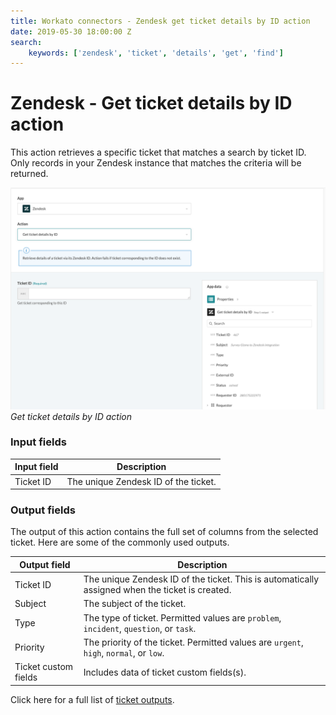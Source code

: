 ```yaml
---
title: Workato connectors - Zendesk get ticket details by ID action
date: 2019-05-30 18:00:00 Z
search:
    keywords: ['zendesk', 'ticket', 'details', 'get', 'find']
---
```


# Zendesk - Get ticket details by ID action
This action retrieves a specific ticket that matches a search by ticket ID. Only records in your Zendesk instance that matches the criteria will be returned.

![Get ticket details by ID action](/assets/images/connectors/zendesk/get-ticket-details-by-id.png)
*Get ticket details by ID action*

### Input fields
| Input field | Description                          |
|-------------|--------------------------------------|
| Ticket ID   | The unique Zendesk ID of the ticket. |

### Output fields
The output of this action contains the full set of columns from the selected ticket. Here are some of the commonly used outputs.

| Output field         | Description                               |
|----------------------|-------------------------------------------|
| Ticket ID            | The unique Zendesk ID of the ticket. This is automatically assigned when the ticket is created. |
| Subject              | The subject of the ticket.                |
| Type                 | The type of ticket. Permitted values are `problem`, `incident`, `question`, or `task`. |
| Priority             | The priority of the ticket. Permitted values are `urgent`, `high`, `normal`, or `low`. |
| Ticket custom fields | Includes data of ticket custom fields(s). |

Click here for a full list of [ticket outputs](/connectors/zendesk/ticket-fields.md#ticket-output-fields).
